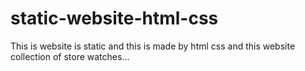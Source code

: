 # static-website-html-css
This is website is static and this is made by html css and this website collection of store watches...
